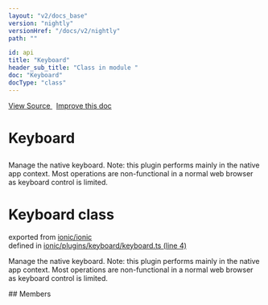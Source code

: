 ```yaml
---
layout: "v2/docs_base"
version: "nightly"
versionHref: "/docs/v2/nightly"
path: ""

id: api
title: "Keyboard"
header_sub_title: "Class in module "
doc: "Keyboard"
docType: "class"
---
```



<div class="improve-docs">
  <a href='http://github.com/driftyco/ionic2/tree/master/ionic/plugins/keyboard/keyboard.ts#L3'>
    View Source
  </a>
  &nbsp;
  <a href='http://github.com/driftyco/ionic2/edit/master/ionic/plugins/keyboard/keyboard.ts#L3'>
    Improve this doc
  </a>
</div>




<h1 class="api-title">

  Keyboard



</h1>





Manage the native keyboard. Note: this plugin performs mainly in the native
app context. Most operations are non-functional in a normal web browser as
keyboard control is limited.



<h1 class="class export">Keyboard <span class="type">class</span></h1>
<p class="module">exported from <a href='undefined'>ionic/ionic</a><br/>
defined in <a href="https://github.com/driftyco/ionic2/tree/master/ionic/plugins/keyboard/keyboard.ts#L4-L62">ionic/plugins/keyboard/keyboard.ts (line 4)</a>
</p>
<p><p>Manage the native keyboard. Note: this plugin performs mainly in the native
app context. Most operations are non-functional in a normal web browser as
keyboard control is limited.</p>
</p>
## Members

